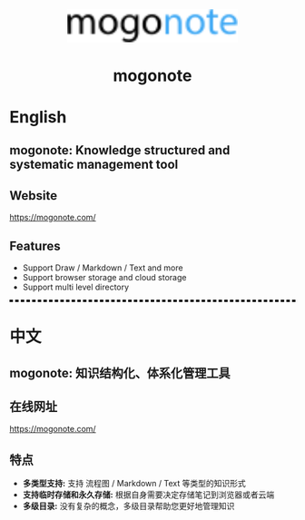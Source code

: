 <div align="center">
    <a href="https://mogonote.com">
        <img width="300" src="./imgs/logo.svg"/>
    </a>
</div>
<h1 align="center">mogonote</h1>

# English

## mogonote: Knowledge structured and systematic management tool

## Website

https://mogonote.com/

## Features

+   Support Draw / Markdown / Text and more
+   Support browser storage and cloud storage
+   Support multi level directory

<div style="border: 2px dashed #000;"></div>

# 中文

## mogonote: 知识结构化、体系化管理工具

## 在线网址

https://mogonote.com/

## 特点

+   **多类型支持:** 支持 流程图 / Markdown / Text 等类型的知识形式
+   **支持临时存储和永久存储:** 根据自身需要决定存储笔记到浏览器或者云端
+   **多级目录:** 没有复杂的概念，多级目录帮助您更好地管理知识